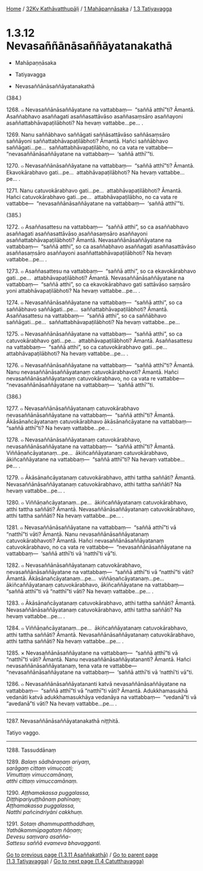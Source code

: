 
[Home](/) / [32Kv Kathāvatthupāḷi](../...md) / [1 Mahāpaṇṇāsaka](...md) / [1.3 Tatiyavagga](../32Kv/1/1.3.md)

# 1.3.12 Nevasaññānāsaññāyatanakathā

* Mahāpaṇṇāsaka

* Tatiyavagga

* Nevasaññānāsaññāyatanakathā

(384.)

1268\. ๐ Nevasaññānāsaññāyatane na vattabbaṃ—  “saññā atthī”ti? Āmantā. Asaññabhavo asaññagati asaññasattāvāso asaññasaṃsāro asaññayoni asaññattabhāvapaṭilābhoti? Na hevaṃ vattabbe…pe… .

1269\. Nanu saññābhavo saññāgati saññāsattāvāso saññāsaṃsāro saññāyoni saññattabhāvapaṭilābhoti? Āmantā. Hañci saññābhavo saññāgati…pe…  saññattabhāvapaṭilābho, no ca vata re vattabbe—  “nevasaññānāsaññāyatane na vattabbaṃ—  ‘saññā atthī’”ti.

1270\. ๐ Nevasaññānāsaññāyatane na vattabbaṃ—  “saññā atthī”ti? Āmantā. Ekavokārabhavo gati…pe…  attabhāvapaṭilābhoti? Na hevaṃ vattabbe…pe… .

1271\. Nanu catuvokārabhavo gati…pe…  attabhāvapaṭilābhoti? Āmantā. Hañci catuvokārabhavo gati…pe…  attabhāvapaṭilābho, no ca vata re vattabbe—  “nevasaññānāsaññāyatane na vattabbaṃ—  ‘saññā atthī’”ti.

(385.)

1272\. ๐ Asaññasattesu na vattabbaṃ—  “saññā atthi”, so ca asaññabhavo asaññagati asaññasattāvāso asaññasaṃsāro asaññayoni asaññattabhāvapaṭilābhoti? Āmantā. Nevasaññānāsaññāyatane na vattabbaṃ—  “saññā atthi”, so ca asaññabhavo asaññagati asaññasattāvāso asaññasaṃsāro asaññayoni asaññattabhāvapaṭilābhoti? Na hevaṃ vattabbe…pe… .

1273\. ๐ Asaññasattesu na vattabbaṃ—  “saññā atthi”, so ca ekavokārabhavo gati…pe…  attabhāvapaṭilābhoti? Āmantā. Nevasaññānāsaññāyatane na vattabbaṃ—  “saññā atthi”, so ca ekavokārabhavo gati sattāvāso saṃsāro yoni attabhāvapaṭilābhoti? Na hevaṃ vattabbe…pe… .

1274\. ๐ Nevasaññānāsaññāyatane na vattabbaṃ—  “saññā atthi”, so ca saññābhavo saññāgati…pe…  saññattabhāvapaṭilābhoti? Āmantā. Asaññasattesu na vattabbaṃ—  “saññā atthi”, so ca saññābhavo saññāgati…pe…  saññattabhāvapaṭilābhoti? Na hevaṃ vattabbe…pe…

1275\. ๐ Nevasaññānāsaññāyatane na vattabbaṃ—  “saññā atthi”, so ca catuvokārabhavo gati…pe…  attabhāvapaṭilābhoti? Āmantā. Asaññasattesu na vattabbaṃ—  “saññā atthi”, so ca catuvokārabhavo gati…pe…  attabhāvapaṭilābhoti? Na hevaṃ vattabbe…pe… .

1276\. ๐ Nevasaññānāsaññāyatane na vattabbaṃ—  “saññā atthī”ti? Āmantā. Nanu nevasaññānāsaññāyatanaṃ catuvokārabhavoti? Āmantā. Hañci nevasaññānāsaññāyatanaṃ catuvokārabhavo, no ca vata re vattabbe—  “nevasaññānāsaññāyatane na vattabbaṃ—  ‘saññā atthī’”ti.

(386.)

1277\. ๐ Nevasaññānāsaññāyatanaṃ catuvokārabhavo nevasaññānāsaññāyatane na vattabbaṃ—  “saññā atthī”ti? Āmantā. Ākāsānañcāyatanaṃ catuvokārabhavo ākāsānañcāyatane na vattabbaṃ—  “saññā atthī”ti? Na hevaṃ vattabbe…pe… .

1278\. ๐ Nevasaññānāsaññāyatanaṃ catuvokārabhavo, nevasaññānāsaññāyatane na vattabbaṃ—  “saññā atthī”ti? Āmantā. Viññāṇañcāyatanaṃ…pe…  ākiñcaññāyatanaṃ catuvokārabhavo, ākiñcaññāyatane na vattabbaṃ—  “saññā atthī”ti? Na hevaṃ vattabbe…pe… .

1279\. ๐ Ākāsānañcāyatanaṃ catuvokārabhavo, atthi tattha saññāti? Āmantā. Nevasaññānāsaññāyatanaṃ catuvokārabhavo, atthi tattha saññāti? Na hevaṃ vattabbe…pe… .

1280\. ๐ Viññāṇañcāyatanaṃ…pe…  ākiñcaññāyatanaṃ catuvokārabhavo, atthi tattha saññāti? Āmantā. Nevasaññānāsaññāyatanaṃ catuvokārabhavo, atthi tattha saññāti? Na hevaṃ vattabbe…pe… .

1281\. ๐ Nevasaññānāsaññāyatane na vattabbaṃ—  “saññā atthī”ti vā “natthī”ti vāti? Āmantā. Nanu nevasaññānāsaññāyatanaṃ catuvokārabhavoti? Āmantā. Hañci nevasaññānāsaññāyatanaṃ catuvokārabhavo, no ca vata re vattabbe—  “nevasaññānāsaññāyatane na vattabbaṃ—  ‘saññā atthī’ti vā ‘natthī’ti vā”ti.

1282\. ๐ Nevasaññānāsaññāyatanaṃ catuvokārabhavo, nevasaññānāsaññāyatane na vattabbaṃ—  “saññā atthī”ti vā “natthī”ti vāti? Āmantā. Ākāsānañcāyatanaṃ…pe…  viññāṇañcāyatanaṃ…pe…  ākiñcaññāyatanaṃ catuvokārabhavo, ākiñcaññāyatane na vattabbaṃ—  “saññā atthī”ti vā “natthī”ti vāti? Na hevaṃ vattabbe…pe… .

1283\. ๐ Ākāsānañcāyatanaṃ catuvokārabhavo, atthi tattha saññāti? Āmantā. Nevasaññānāsaññāyatanaṃ catuvokārabhavo, atthi tattha saññāti? Na hevaṃ vattabbe…pe… .

1284\. ๐ Viññāṇañcāyatanaṃ…pe…  ākiñcaññāyatanaṃ catuvokārabhavo, atthi tattha saññāti? Āmantā. Nevasaññānāsaññāyatanaṃ catuvokārabhavo, atthi tattha saññāti? Na hevaṃ vattabbe…pe… .

1285\. × Nevasaññānāsaññāyatane na vattabbaṃ—  “saññā atthī”ti vā “natthī”ti vāti? Āmantā. Nanu nevasaññānāsaññāyatananti? Āmantā. Hañci nevasaññānāsaññāyatanaṃ, tena vata re vattabbe—  “nevasaññānāsaññāyatane na vattabbaṃ—  ‘saññā atthī’ti vā ‘natthī’ti vā”ti.

1286\. ๐ Nevasaññānāsaññāyatananti katvā nevasaññānāsaññāyatane na vattabbaṃ—  “saññā atthī”ti vā “natthī”ti vāti? Āmantā. Adukkhamasukhā vedanāti katvā adukkhamasukhāya vedanāya na vattabbaṃ—  “vedanā”ti vā “avedanā”ti vāti? Na hevaṃ vattabbe…pe… .

---

1287\. Nevasaññānāsaññāyatanakathā niṭṭhitā.

  
Tatiyo vaggo.



---

1288\. Tassuddānaṃ



1289\. _Balaṃ sādhāraṇaṃ ariyaṃ,_  
_sarāgaṃ cittaṃ vimuccati;_  
_Vimuttaṃ vimuccamānaṃ,_  
_atthi cittaṃ vimuccamānaṃ._  


1290\. _Aṭṭhamakassa puggalassa,_  
_Diṭṭhipariyuṭṭhānaṃ pahīnaṃ;_  
_Aṭṭhamakassa puggalassa,_  
_Natthi pañcindriyāni cakkhuṃ._  


1291\. _Sotaṃ dhammupatthaddhaṃ,_  
_Yathākammūpagataṃ ñāṇaṃ;_  
_Devesu saṃvaro asañña-_  
_Sattesu saññā evameva bhavagganti._  


[Go to previous page (1.3.11 Asaññakathā)](1.3.11.md) / [Go to parent page (1.3 Tatiyavagga)](../32Kv/1/1.3.md) / [Go to next page (1.4 Catutthavagga)](../1.4.md)


